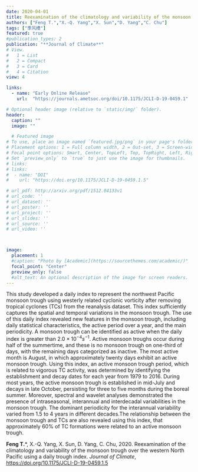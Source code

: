 ```yaml
---
date: 2020-04-01
title: Reexamination of the climatology and variability of the monsoon trough over the western North Pacific using a daily index
authors: ["Feng T.","X.-Q. Yang","X. Sun","D. Yang","C. Chu"]
tags: ["季风槽"]
featured: true
#publication_types: 2
publication: "**Journal of Climate**"
# View.
#   1 = List
#   2 = Compact
#   3 = Card
#   4 = Citation
view: 4

links:
  - name: "Early Online Release"
    url:  "https://journals.ametsoc.org/doi/10.1175/JCLI-D-19-0459.1"

# Optional header image (relative to `static/img/` folder).
header:
  caption: ""
  image: ""

  # Featured image
# To use, place an image named `featured.jpg/png` in your page's folder.
# Placement options: 1 = Full column width, 2 = Out-set, 3 = Screen-width
# Focal point options: Smart, Center, TopLeft, Top, TopRight, Left, Right, BottomLeft, Bottom, BottomRight
# Set `preview_only` to `true` to just use the image for thumbnails.
# links:
# links:
#  - name: "DOI"
#    url: "https://doi.org/10.1175/JCLI-D-19-0459.1.5"

# url_pdf: http://arxiv.org/pdf/1512.04133v1
# url_code: ''
# url_dataset: ''
# url_poster: ''
# url_project: ''
# url_slides: ''
# url_source: ''
# url_video: ''



image:
  placement: 1
  #caption: "Photo by [Academic](https://sourcethemes.com/academic/)"
  focal_point: "Center"
  preview_only: false
  #alt_text: An optional description of the image for screen readers.
---
```


This study developed a daily index to represent the northwest Pacific monsoon trough using westerly related cyclonic vorticity after removing tropical cyclones (TCs) from the reanalysis dataset. This index sufficiently captures the spatial and temporal variations in the monsoon trough. The use of this daily index revealed new features in the monsoon trough, including daily statistical characteristics, the active period over a year, and the main periodicity. A monsoon trough can be identified as active when the daily index is greater than $2.0×10^{-4} s^{-1}$. Active monsoon troughs occur during half of the summertime, and these is no monsoon trough on one-third of days, with the remaining days categorized as inactive. The most active month is August, in which approximately twenty days exhibit an active monsoon trough. Using this index, an active monsoon trough period, which is related to vigorous TC activity, was determined by identifying the establishment and decay dates for each year from 1979 to 2016. During most years, the active monsoon trough is established in mid-July and decays in late October, persisting for three to five months during the boreal summer. Moreover, spectral and wavelet analyses demonstrated the presence of intraseasonal, interannual and interdecadal variabilities in the monsoon trough. The dominant periodicity for the interannual variability varied from 1.5 to 4 years in different decades.The relationship between the monsoon trough and TCs are also revealed using this index, that approximately 60% of TC formations were related to an active monsoon trough.

**Feng T.**\*, X.-Q. Yang, X. Sun, D. Yang, C. Chu, 2020. Reexamination of the climatology and variability of the monsoon trough over the western North Pacific using a daily trough index.  *Journal of Climate*, https://doi.org/10.1175/JCLI-D-19-0459.1.5


